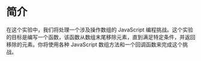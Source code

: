 # 简介

在这个实验中，我们将处理一个涉及操作数组的 JavaScript 编程挑战。这个实验的目标是编写一个函数，该函数从数组末尾移除元素，直到满足特定条件，并返回移除的元素。你将使用各种 JavaScript 数组方法和一个回调函数来完成这个挑战。
